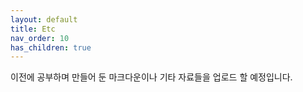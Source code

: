 ```yaml
---
layout: default
title: Etc
nav_order: 10
has_children: true
---
```


이전에 공부하며 만들어 둔 마크다운이나 기타 자료들을 업로드 할 예정입니다.
